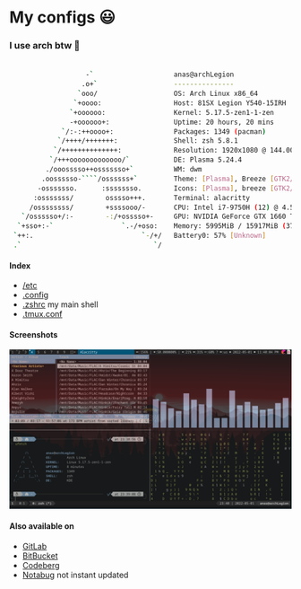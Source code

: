 # My configs 😃
### I use arch btw 🥰

```bash

                   -`                    anas@archLegion
                  .o+`                   ---------------
                 `ooo/                   OS: Arch Linux x86_64
                `+oooo:                  Host: 81SX Legion Y540-15IRH
               `+oooooo:                 Kernel: 5.17.5-zen1-1-zen
               -+oooooo+:                Uptime: 20 hours, 20 mins
             `/:-:++oooo+:               Packages: 1349 (pacman)
            `/++++/+++++++:              Shell: zsh 5.8.1
           `/++++++++++++++:             Resolution: 1920x1080 @ 144.00Hz
          `/+++ooooooooooooo/`           DE: Plasma 5.24.4
         ./ooosssso++osssssso+`          WM: dwm
        .oossssso-````/ossssss+`         Theme: [Plasma], Breeze [GTK2/3]
       -osssssso.      :ssssssso.        Icons: [Plasma], breeze [GTK2/3]
      :osssssss/        osssso+++.       Terminal: alacritty
     /ossssssss/        +ssssooo/-       CPU: Intel i7-9750H (12) @ 4.500GHz [70.0°C]
   `/ossssso+/:-        -:/+osssso+-     GPU: NVIDIA GeForce GTX 1660 Ti Mobile
  `+sso+:-`                 `.-/+oso:    Memory: 5995MiB / 15917MiB (37%)
 `++:.                           `-/+/   Battery0: 57% [Unknown]
 .`                                 `/
```

#### Index
- [/etc](./etc)
- [.config](./.config)
- [.zshrc](./.zshrc) my main shell
- [.tmux.conf](./.tmux.conf)


#### Screenshots 
![terminal and tmux and dwm and cava and cmus and zsh and ufetch and cmatrix](./Screenshots/1.png)

#### Also available on
- [GitLab](https://gitlab.com/Anas-Elgarhy/dotfiles)
- [BitBucket](https://bitbucket.org/anas_elgarhy/dotfiles)
- [Codeberg](https://codeberg.org/anas-elgarhy/dotfiles)
- [Notabug](https://notabug.org/anas-elgarhy/dotfiles) not instant updated
